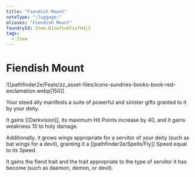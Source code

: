 ```yaml
---
title: "Fiendish Mount"
noteType: ":luggage:"
aliases: "Fiendish Mount"
foundryId: Item.RJzwftwbTzufH4j2
tags:
  - Item
---
```


# Fiendish Mount
![[pathfinder2e/Feats/zz_asset-files/icons-sundries-books-book-red-exclamation.webp|150]]

Your steed ally manifests a suite of powerful and sinister gifts granted to it by your deity.

It gains [[Darkvision]], its maximum Hit Points increase by 40, and it gains weakness 10 to holy damage.

Additionally, it grows wings appropriate for a servitor of your deity (such as bat wings for a devil), granting it a [[pathfinder2e/Spells/Fly]] Speed equal to its Speed.

It gains the fiend trait and the trait appropriate to the type of servitor it has become (such as daemon, demon, or devil).
